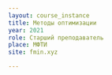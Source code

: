 ```yaml
---
layout: course_instance
title: Методы оптимизации
year: 2021
role: Старший преподаватель
place: МФТИ
site: fmin.xyz

---
```

